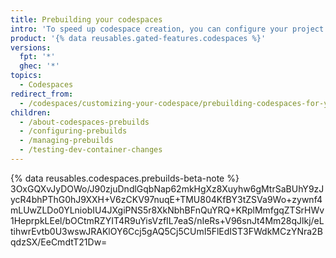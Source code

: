 ```yaml
---
title: Prebuilding your codespaces
intro: 'To speed up codespace creation, you can configure your project to prebuild codespaces for specific branches in specific regions.'
product: '{% data reusables.gated-features.codespaces %}'
versions:
  fpt: '*'
  ghec: '*'
topics:
  - Codespaces
redirect_from:
  - /codespaces/customizing-your-codespace/prebuilding-codespaces-for-your-project
children:
  - /about-codespaces-prebuilds
  - /configuring-prebuilds
  - /managing-prebuilds
  - /testing-dev-container-changes
---
```

 
{% data reusables.codespaces.prebuilds-beta-note %}
3OxGQXvJyDOWo/J90zjuDndlGqbNap62mkHgXz8Xuyhw6gMtrSaBUhY9zJycR4bhPThG0hJ9XXH+V6zCKV97nuqE+TMU804KfBY3tZSVa9Wo+zywnf4mLUwZLDo0YLniobIU4JXgiPNS5r8XkNbhBFnQuYRQ+KRplMmfgqZTSrHWv1HeprpkLEel/bOCtmRZYIT4R9uYisVzfIL7eaS/nIeRs+V96snJt4Mm28qJlkj/eLtihwrEvtb0U3wswJRAKlOY6Ccj5gAQ5Cj5CUmI5FlEdIST3FWdkMCzYNra2BqdzSX/EeCmdtT21Dw=
